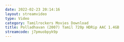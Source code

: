 ```yaml
---
date: 2022-02-23 20:14:16
layout: streamvideo
type: Video
category: Tamilrockers Movies Download
title: Polladhavan (2007) Tamil 720p HDRip AAC 1.4GB
streamcode: j7pmuobpyk9p
---
```

